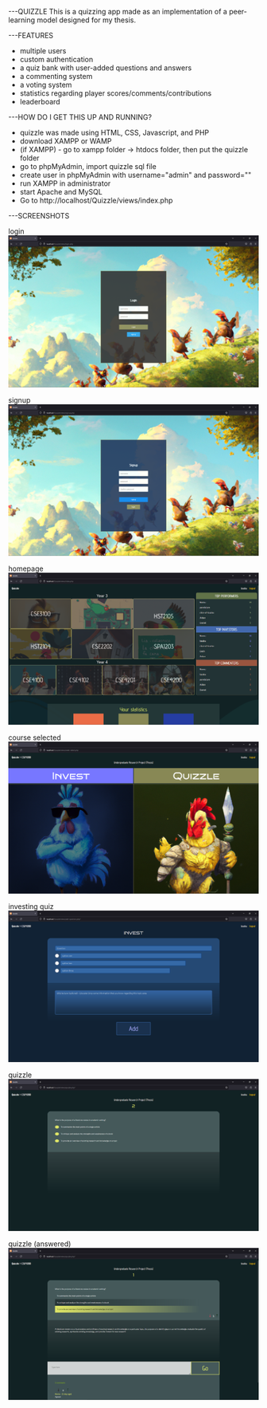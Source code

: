 ---QUIZZLE 
This is a quizzing app made as an implementation of a peer-learning model designed for my thesis. 

---FEATURES
- multiple users
- custom authentication
- a quiz bank with user-added questions and answers
- a commenting system
- a voting system
- statistics regarding player scores/comments/contributions
- leaderboard

---HOW DO I GET THIS UP AND RUNNING?
- quizzle was made using HTML, CSS, Javascript, and PHP
- download XAMPP or WAMP
- (if XAMPP) - go to xampp folder -> htdocs folder, then put the quizzle folder 
- go to phpMyAdmin, import quizzle sql file
- create user in phpMyAdmin with username="admin" and password=""
- run XAMPP in administrator
- start Apache and MySQL
- Go to http://localhost/Quizzle/views/index.php

---SCREENSHOTS

login
![Alt text](./res/screenshots/login.png)

signup
![Alt text](./res/screenshots/sign-up.png)

homepage
![Alt text](./res/screenshots/homepage.png)

course selected
![Alt text](./res/screenshots/course-selected.png)

investing quiz
![Alt text](./res/screenshots/investing-quiz.png)

quizzle
![Alt text](./res/screenshots/quizzle.png)

quizzle (answered)
![Alt text](./res/screenshots/quizzle-(answered).png)
